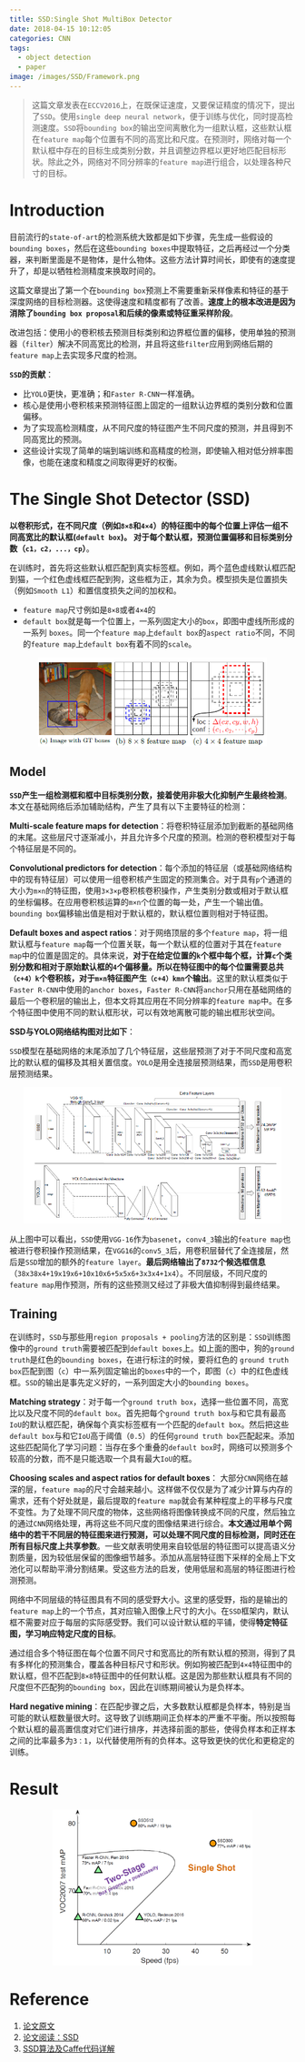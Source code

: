 ```yaml
---
title: SSD:Single Shot MultiBox Detector
date: 2018-04-15 10:12:05
categories: CNN
tags: 
  - object detection
  - paper
image: /images/SSD/Framework.png
---
```

> 这篇文章发表在`ECCV2016`上，在既保证速度，又要保证精度的情况下，提出了`SSD`。使用`single deep neural network`，便于训练与优化，同时提高检测速度。`SSD`将`bounding box`的输出空间离散化为一组默认框，这些默认框在`feature map`每个位置有不同的高宽比和尺度。在预测时，网络对每一个默认框中存在的目标生成类别分数，并且调整边界框以更好地匹配目标形状。除此之外，网络对不同分辨率的`feature map`进行组合，以处理各种尺寸的目标。
<!-- more -->

# Introduction
目前流行的`state-of-art`的检测系统大致都是如下步骤，先生成一些假设的`bounding boxes`，然后在这些`bounding boxes`中提取特征，之后再经过一个分类器，来判断里面是不是物体，是什么物体。这些方法计算时间长，即使有的速度提升了，却是以牺牲检测精度来换取时间的。

这篇文章提出了第一个在`bounding box`预测上不需要重新采样像素和特征的基于深度网络的目标检测器。这使得速度和精度都有了改善。**速度上的根本改进是因为消除了`bounding box proposal`和后续的像素或特征重采样阶段**。

改进包括：使用小的卷积核去预测目标类别和边界框位置的偏移，使用单独的预测器（`filter`）解决不同高宽比的检测，并且将这些`filter`应用到网络后期的`feature map`上去实现多尺度的检测。

**`SSD`的贡献**：
- 比`YOLO`更快，更准确；和`Faster R-CNN`一样准确。
- 核心是使用小卷积核来预测特征图上固定的一组默认边界框的类别分数和位置偏移。
- 为了实现高检测精度，从不同尺度的特征图产生不同尺度的预测，并且得到不同高宽比的预测。
- 这些设计实现了简单的端到端训练和高精度的检测，即使输入相对低分辨率图像，也能在速度和精度之间取得更好的权衡。

# The Single Shot Detector (SSD)
**以卷积形式，在不同尺度（例如`8×8`和`4×4`）的特征图中的每个位置上评估一组不同高宽比的默认框(`default box`)。 对于每个默认框，预测位置偏移和目标类别分数（`c1，c2，...，cp`）**。

在训练时，首先将这些默认框匹配到真实标签框。例如，两个蓝色虚线默认框匹配到猫，一个红色虚线框匹配到狗，这些框为正，其余为负。模型损失是位置损失（例如`Smooth L1`）和置信度损失之间的加权和。

- `feature map`尺寸例如是`8×8`或者`4×4`的
- `default box`就是每一个位置上，一系列固定大小的`box`，即图中虚线所形成的一系列 `boxes`。同一个`feature map`上`default box`的`aspect ratio`不同，不同的`feature map`上`default box`有着不同的`scale`。

<center><img src="/images/SSD/Framework.png" width="80%"/></center>

## Model
**`SSD`产生一组检测框和框中目标类别分数，接着使用非极大化抑制产生最终检测**。本文在基础网络后添加辅助结构，产生了具有以下主要特征的检测：

**Multi-scale feature maps for detection**：将卷积特征层添加到截断的基础网络的末尾。这些层尺寸逐渐减小，并且允许多个尺度的预测。检测的卷积模型对于每个特征层是不同的。

**Convolutional predictors for detection**：每个添加的特征层（或基础网络结构中的现有特征层）可以使用一组卷积核产生固定的预测集合。对于具有`p`个通道的大小为`m×n`的特征图，使用`3×3×p`卷积核卷积操作，产生类别分数或相对于默认框的坐标偏移。在应用卷积核运算的`m×n`个位置的每一处，产生一个输出值。`bounding box`偏移输出值是相对于默认框的，默认框位置则相对于特征图。

**Default boxes and aspect ratios**：对于网络顶层的多个`feature map`，将一组默认框与`feature map`每一个位置关联，每一个默认框的位置对于其在`feature map`中的位置是固定的。具体来说，**对于在给定位置的`k`个框中每个框，计算`c`个类别分数和相对于原始默认框的`4`个偏移量。所以在特征图中的每个位置需要总共`（c+4）k`个卷积核，对于`m×n`特征图产生`（c+4）kmn`个输出**。这里的默认框类似于`Faster R-CNN`中使用的`anchor boxes`，`Faster R-CNN`将`anchor`只用在基础网络的最后一个卷积层的输出上，但本文将其应用在不同分辨率的`feature map`中。在多个特征图中使用不同的默认框形状，可以有效地离散可能的输出框形状空间。

**SSD与YOLO网络结构图对比如下**：

`SSD`模型在基础网络的末尾添加了几个特征层，这些层预测了对于不同尺度和高宽比的默认框的偏移及其相关置信度。`YOLO`是用全连接层预测结果，而`SSD`是用卷积层预测结果。
<center><img src="/images/SSD/SSDandYOLO.png" width="90%"/></center>
 
 从上图中可以看出，`SSD`使用`VGG-16`作为`basenet`，`conv4_3`输出的`feature map`也被进行卷积操作预测结果，在`VGG16`的`conv5_3`后，用卷积层替代了全连接层，然后是`SSD`增加的额外的`feature layer`。**最后网络输出了`8732`个候选框信息**（`38x38x4+19x19x6+10x10x6+5x5x6+3x3x4+1x4`）。不同层级，不同尺度的`feature map`用作预测，所有的这些预测又经过了非极大值抑制得到最终结果。


## Training
 在训练时，`SSD`与那些用`region proposals + pooling`方法的区别是：`SSD`训练图像中的`ground truth`需要被匹配到`default boxes`上。如上面的图中，狗的`ground truth`是红色的`bounding boxes`，在进行标注的时候，要将红色的 `ground truth box`匹配到图（`c`）中一系列固定输出的`boxes`中的一个，即图（`c`）中的红色虚线框。`SSD`的输出是事先定义好的，一系列固定大小的`bounding boxes`。
 


**Matching strategy**：对于每一个`ground truth box`，选择一些位置不同，高宽比以及尺度不同的`default box`。首先把每个`ground truth box`与和它具有最高`IoU`的默认框匹配，确保每个真实标签框有一个匹配的`default box`。然后把这些`default box`与和它`IoU`高于阈值（`0.5`）的任何`ground truth box`匹配起来。添加这些匹配简化了学习问题：当存在多个重叠的`default box`时，网络可以预测多个较高的分数，而不是只能选取一个具有最大`IoU`的框。

**Choosing scales and aspect ratios for default boxes**： 大部分`CNN`网络在越深的层，`feature map`的尺寸会越来越小。这样做不仅仅是为了减少计算与内存的需求，还有个好处就是，最后提取的`feature map`就会有某种程度上的平移与尺度不变性。为了处理不同尺度的物体，这些网络将图像转换成不同的尺度，然后独立的通过`CNN`网络处理，再将这些不同尺度的图像结果进行综合。**本文通过用单个网络中的若干不同层的特征图来进行预测，可以处理不同尺度的目标检测，同时还在所有目标尺度上共享参数**。一些文献表明使用来自较低层的特征图可以提高语义分割质量，因为较低层保留的图像细节越多。添加从高层特征图下采样的全局上下文池化可以帮助平滑分割结果。受这些方法的启发，使用低层和高层的特征图进行检测预测。

网络中不同层级的特征图具有不同的感受野大小。这里的感受野，指的是输出的`feature map`上的一个节点，其对应输入图像上尺寸的大小。在`SSD`框架内，默认框不需要对应于每层的实际感受野。我们可以设计默认框的平铺，使得**特定特征图，学习响应特定尺度的目标**。

 通过组合多个特征图在每个位置不同尺寸和宽高比的所有默认框的预测，得到了具有多样化的预测集合，覆盖各种目标尺寸和形状。例如狗被匹配到`4×4`特征图中的默认框，但不匹配到`8×8`特征图中的任何默认框。这是因为那些默认框具有不同的尺度但不匹配狗的`bounding box`，因此在训练期间被认为是负样本。

**Hard negative mining**：在匹配步骤之后，大多数默认框都是负样本，特别是当可能的默认框数量很大时。这导致了训练期间正负样本的严重不平衡。所以按照每个默认框的最高置信度对它们进行排序，并选择前面的那些，使得负样本和正样本之间的比率最多为`3：1`，以代替使用所有的负样本。这导致更快的优化和更稳定的训练。

# Result
<center><img src="/images/SSD/result.png" width="70%"/></center>

# Reference
1. [论文原文](https://arxiv.org/abs/1512.02325)
2. [论文阅读：SSD](http://blog.csdn.net/u010167269/article/details/52563573)
3. [SSD算法及Caffe代码详解](http://blog.csdn.net/u014380165/article/details/72824889)

<div id="container"></div>
<link rel="stylesheet" href="https://imsun.github.io/gitment/style/default.css">
<script src="https://imsun.github.io/gitment/dist/gitment.browser.js"></script>
<script>
var gitment = new Gitment({
  id: '<%= page.date %>', // 可选。默认为 location.href  比如我本人的就删除了
  owner: 'zhangting2020',              //比如我的叫anTtutu
  repo: 'GitComment',                 //比如我的叫anTtutu.github.io
  oauth: {
    client_id: '60737b1014bda221b290',          //比如我的828***********
    client_secret: 'ce34df0ac4253419bfaa84df9363844ed0e6f9b8',  //比如我的49e************************
  },
})
gitment.render('container')
</script>
